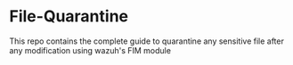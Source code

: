 # File-Quarantine
This repo contains the complete guide to quarantine any sensitive file after any modification using wazuh's FIM module
